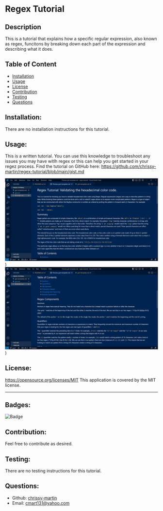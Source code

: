 # Regex Tutorial
  

## Description

This is a tutorial that explains how a specific regular expression, also known as regex, funcitons by breaking down each part of the expression and describing what it does.

## Table of Content
- [Installation](#installation)
- [Usage](#usage)
- [License](#license)
- [Contribution](#contribution)
- [Testing](#testing)
- [Questions](#questions)


## Installation:

There are no installation instructions for this tutorial.

## Usage:

This is a written tutorial. You can use this knowledge to troubleshoot any issues you may have witlh regex or this can help you get started in your regez process. Find the tutorial on GitHub here: https://github.com/chrissy-martin/regex-tutorial/blob/main/gist.md


![alt text](./resources/Preview%20gist-template.md%20-%20regex-tutorial%20-%20Visual%20Studio%20Code%203_19_2023%2010_01_47%20PM.png))
![alt text](./resources/Preview%20gist-template.md%20-%20regex-tutorial%20-%20Visual%20Studio%20Code%203_19_2023%2010_02_04%20PM.png))

## License:

https://opensource.org/licenses/MIT
This application is covered by the MIT license.

-----

## Badges:

![Badge](https://img.shields.io/badge/License-MIT-blue.svg)


## Contribution:
Feel free to contribute as desired.


## Testing:

There are no testing instructions for this tutorial.


## Questions:

- Github: [chrissy-martin](https://github.com/chrissy-martin)
- Email: cmart131@yahoo.com 